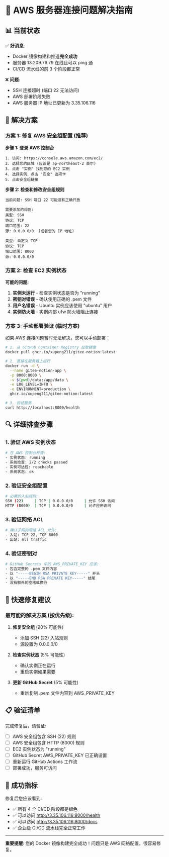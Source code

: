 # 🔧 AWS 服务器连接问题解决指南

## 📊 当前状态

✅ **好消息**: 
- Docker 镜像构建和推送**完全成功**
- 服务器 13.209.76.79 在线且可以 ping 通
- CI/CD 流水线的前 3 个阶段都正常

❌ **问题**: 
- SSH 连接超时 (端口 22 无法访问)
- AWS 部署阶段失败
- AWS 服务器 IP 地址已更新为 3.35.106.116

## 🎯 解决方案

### 方案 1: 修复 AWS 安全组配置 (推荐)

**步骤 1: 登录 AWS 控制台**
```
1. 访问: https://console.aws.amazon.com/ec2/
2. 选择您的区域 (应该是 ap-northeast-2 首尔)
3. 点击 "实例" 找到您的 EC2 实例
4. 选择实例，点击 "安全" 选项卡
5. 点击安全组链接
```

**步骤 2: 检查和修改安全组规则**
```
当前问题: SSH 端口 22 可能没有正确开放

需要添加的规则:
类型: SSH
协议: TCP
端口范围: 22
源: 0.0.0.0/0  (或者您的 IP 地址)

类型: 自定义 TCP
协议: TCP  
端口范围: 8000
源: 0.0.0.0/0
```

### 方案 2: 检查 EC2 实例状态

**可能的问题:**
1. **实例未运行** - 检查实例状态是否为 "running"
2. **密钥对错误** - 确认使用正确的 .pem 文件
3. **用户名错误** - Ubuntu 实例应该使用 "ubuntu" 用户
4. **实例防火墙** - 实例内部 ufw 防火墙阻止连接

### 方案 3: 手动部署验证 (临时方案)

如果 AWS 连接问题暂时无法解决，您可以手动部署：

```bash
# 1. 从 GitHub Container Registry 拉取镜像
docker pull ghcr.io/xupeng211/gitee-notion:latest

# 2. 直接在服务器上运行
docker run -d \
  --name gitee-notion-app \
  -p 8000:8000 \
  -v $(pwd)/data:/app/data \
  -e LOG_LEVEL=INFO \
  -e ENVIRONMENT=production \
  ghcr.io/xupeng211/gitee-notion:latest

# 3. 验证服务
curl http://localhost:8000/health
```

## 🔍 详细排查步骤

### 1. 验证 AWS 实例状态
```bash
# 在 AWS 控制台检查:
- 实例状态: running
- 系统检查: 2/2 checks passed  
- 实例可达性: reachable
- 系统状态: ok
```

### 2. 验证安全组配置
```bash
# 必需的入站规则:
SSH (22)     | TCP | 0.0.0.0/0     | 允许 SSH 访问
HTTP (8000)  | TCP | 0.0.0.0/0     | 允许应用访问
```

### 3. 验证网络 ACL
```bash
# 确认子网的网络 ACL 允许:
- 入站: TCP 22, TCP 8000
- 出站: All traffic
```

### 4. 验证密钥对
```bash
# GitHub Secrets 中的 AWS_PRIVATE_KEY 应该:
- 包含完整的 .pem 文件内容
- 以 "-----BEGIN RSA PRIVATE KEY-----" 开头
- 以 "-----END RSA PRIVATE KEY-----" 结尾
- 没有额外的空格或换行
```

## 🚀 快速修复建议

### 最可能的解决方案 (按优先级):

1. **修复安全组** (90% 可能性)
   - 添加 SSH (22) 入站规则
   - 源设置为 0.0.0.0/0

2. **检查实例状态** (5% 可能性)  
   - 确认实例正在运行
   - 重启实例如果需要

3. **更新 GitHub Secret** (5% 可能性)
   - 重新复制 .pem 文件内容到 AWS_PRIVATE_KEY

## 📋 验证清单

完成修复后，请验证:
- [ ] AWS 安全组包含 SSH (22) 规则
- [ ] AWS 安全组包含 HTTP (8000) 规则  
- [ ] EC2 实例状态为 "running"
- [ ] GitHub Secret AWS_PRIVATE_KEY 已正确设置
- [ ] 重新运行 GitHub Actions 工作流
- [ ] 部署成功，服务可访问

## 🎉 成功指标

修复后您应该看到:
- ✅ 所有 4 个 CI/CD 阶段都是绿色
- ✅ 可以访问 http://3.35.106.116:8000/health
- ✅ 可以访问 http://3.35.106.116:8000/docs
- ✅ 企业级 CI/CD 流水线完全正常工作

---

**重要提醒**: 您的 Docker 镜像构建完全成功！问题只是 AWS 网络配置，很容易修复。 